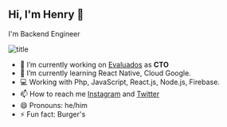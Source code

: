 ## Hi, I'm Henry 👋


I'm Backend Engineer

![title](https://e-valuados.com/wp-content/uploads/2020/03/Logo-Evaluados.png)

- 🔭 I’m currently working on [Evaluados](https://www.e-valuados.com) as **CTO**
- 🌱 I’m currently learning React Native, Cloud Google.
- :computer: Working with Php, JavaScript, React.js, Node.js, Firebase.
- 📫 How to reach me [Instagram](https://www.instagram.com/hvallenilla/) and [Twitter](https://www.twitter.com/hvallenilla/)
- 😄 Pronouns: he/him
- ⚡ Fun fact: Burger's

<!-- 👯 I’m looking to collaborate on ...
> 🤔 I’m looking for help with ...
> 💬 Ask me about ... -->

